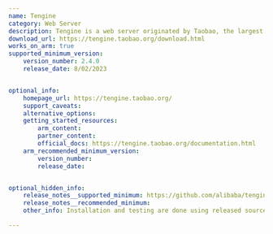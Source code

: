```yaml
---
name: Tengine
category: Web Server
description: Tengine is a web server originated by Taobao, the largest e-commerce website in Asia. Tengine is based on the Nginx HTTP server and has many advanced features.
download_url: https://tengine.taobao.org/download.html
works_on_arm: true
supported_minimum_version:
    version_number: 2.4.0
    release_date: 8/02/2023


optional_info:
    homepage_url: https://tengine.taobao.org/
    support_caveats:
    alternative_options:
    getting_started_resources:
        arm_content:
        partner_content:
        official_docs: https://tengine.taobao.org/documentation.html
    arm_recommended_minimum_version:
        version_number:
        release_date:


optional_hidden_info:
    release_notes__supported_minimum: https://github.com/alibaba/tengine/releases/tag/2.4.0
    release_notes__recommended_minimum:
    other_info: Installation and testing are done using released source code tar for specified version.

---
```

